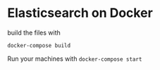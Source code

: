 # Elasticsearch on Docker

build the files with 

`docker-compose build`

Run your machines with
`docker-compose start`
